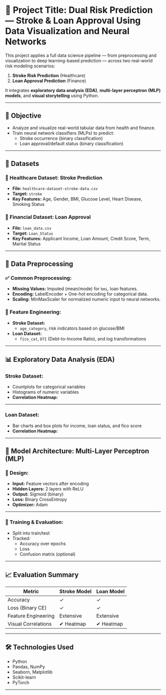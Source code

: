 # 🧠 Project Title: Dual Risk Prediction — Stroke & Loan Approval Using Data Visualization and Neural Networks

This project applies a full data science pipeline — from preprocessing and visualization to deep learning-based prediction — across two real-world risk modeling scenarios:

1. **Stroke Risk Prediction** (Healthcare)
2. **Loan Approval Prediction** (Finance)

It integrates **exploratory data analysis (EDA)**, **multi-layer perceptron (MLP) models**, and **visual storytelling** using Python.

---

## 🎯 Objective

- Analyze and visualize real-world tabular data from health and finance.
- Train neural network classifiers (MLPs) to predict:
  - Stroke occurrence (binary classification)
  - Loan approval/default status (binary classification)

---

## 🧬 Datasets

### 🏥 Healthcare Dataset: Stroke Prediction
- **File:** `healthcare-dataset-stroke-data.csv`
- **Target:** `stroke`
- **Key Features:** Age, Gender, BMI, Glucose Level, Heart Disease, Smoking Status

### 💸 Financial Dataset: Loan Approval
- **File:** `loan_data.csv`
- **Target:** `Loan_Status`
- **Key Features:** Applicant Income, Loan Amount, Credit Score, Term, Marital Status

---

## 🧼 Data Preprocessing

### ✅ Common Preprocessing:
- **Missing Values:** Imputed (mean/mode) for `bmi`, loan features.
- **Encoding:** LabelEncoder + One-hot encoding for categorical data.
- **Scaling:** MinMaxScaler for normalized numeric input to neural networks.

### 🔧 Feature Engineering:
- **Stroke Dataset:**
  - `age_category`, risk indicators based on glucose/BMI
- **Loan Dataset:**
  - `fico_cat`, `DTI` (Debt-to-Income Ratio), and log transformations

---

## 📊 Exploratory Data Analysis (EDA)

### Stroke Dataset:
- Countplots for categorical variables
- Histograms of numeric variables
- **Correlation Heatmap:**



---

### Loan Dataset:
- Bar charts and box plots for income, loan status, and fico score
- **Correlation Heatmap:**



---

## 🤖 Model Architecture: Multi-Layer Perceptron (MLP)

### 🔧 Design:
- **Input:** Feature vectors after encoding
- **Hidden Layers:** 2 layers with ReLU
- **Output:** Sigmoid (binary)
- **Loss:** Binary CrossEntropy
- **Optimizer:** Adam

---

### 🧪 Training & Evaluation:
- Split into train/test
- Tracked:
  - Accuracy over epochs
  - Loss
  - Confusion matrix (optional)

---

## 📈 Evaluation Summary

| Metric                | Stroke Model | Loan Model |
|----------------------|--------------|------------|
| Accuracy              | ✓            | ✓          |
| Loss (Binary CE)      | ✓            | ✓          |
| Feature Engineering   | Extensive    | Extensive  |
| Visual Correlations   | ✔ Heatmap    | ✔ Heatmap  |

---

## 🛠️ Technologies Used

- Python
- Pandas, NumPy
- Seaborn, Matplotlib
- Scikit-learn
- PyTorch

---


